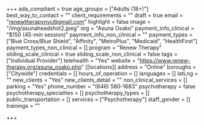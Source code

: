 +++
ada_compliant = true
age_groups = ["Adults (18+)"]
best_way_to_contact = ""
client_requirements = ""
draft = true
email = "renewtherapynyc@gmail.com"
highlight = false
image = "/img/asunaheadshot2.jpeg"
org = "Asuna Osako"
payment_info_clinical = "$150 (45-min session)"
payment_info_non_clinical = ""
payment_types = ["Blue Cross/Blue Shield", "Affinity", "MetroPlus", "Medicaid", "HealthFirst"]
payment_types_non_clinical = []
program = "Renew Therapy"
sliding_scale_clinical = true
sliding_scale_non_clinical = false
tags = ["Individual Provider"]
telehealth = "Yes"
website = "https://www.renew-therapy.org/asuna_osako.php"
[[locations]]
address = "Online"
boroughs = ["Citywide"]
credentials = []
hours_of_operation = []
languages = []
latLng = ""
new_clients = "Yes"
new_clients_detail = ""
non_clinical_services = []
parking = "Yes"
phone_number = "(646) 580-1683"
psychotherapy = false
psychotherapy_specialties = []
psychotherapy_types = []
public_transportation = []
services = ["Psychotherapy"]
staff_gender = []
trainings = ""

+++
